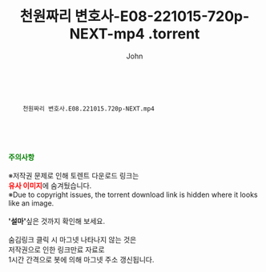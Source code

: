 ﻿---
layout: post
title:  "                   천원짜리 변호사-E08-221015-720p-NEXT-mp4                .torrent"
author: John
categories: [ 드라마 ]
tags: [  ]
image:  
description: "                   천원짜리 변호사-E08-221015-720p-NEXT-mp4                 torrent 정보 공유"
toc: true
toc_sticky: true
---

<br>

        천원짜리 변호사.E08.221015.720p-NEXT.mp4    
    
<br><br><br>
<p data-ke-size="size16"><b><span style="color: green;">주의사항</span></b><br /><br />※저작권 문제로 인해 토렌트 다운로드 링크는<br /><b><span style="color: red;">유사 이미지</span></b>에 숨겨뒀습니다.<br />※Due to copyright issues, the torrent download link is hidden where it looks like an image.<br /><br /><b>'설마'</b>싶은 것까지 확인해 보세요.<br /><br />숨김링크 클릭 시 마그넷 나타나지 않는 것은<br />저작권으로 인한 링크만료 자료로<br />1시간 간격으로 봇에 의해 마그넷 주소 갱신됩니다.</p>

